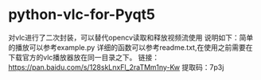 # python-vlc-for-Pyqt5
对vlc进行了二次封装，可以替代opencv读取和释放视频流使用
说明如下：简单的播放可以参考example.py
详细的函数可以参考readme.txt,在使用之前需要在下载官方的vlc播放器放在同一目录之下。
链接：https://pan.baidu.com/s/128skLnxFl_2raTMm1ny-Kw 提取码：7p3j 
